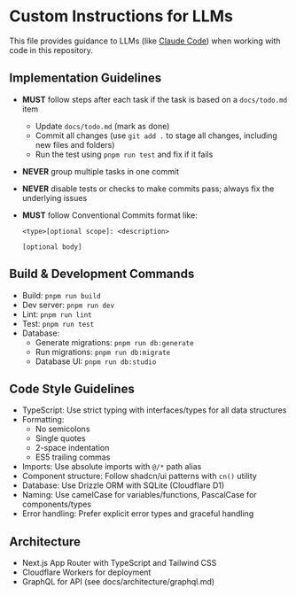 # Custom Instructions for LLMs

This file provides guidance to LLMs (like [Claude Code](claude.ai/code)) when working with code in this repository.

## Implementation Guidelines

- **MUST** follow steps after each task if the task is based on a `docs/todo.md` item
  - Update `docs/todo.md` (mark as done)
  - Commit all changes (use `git add .` to stage all changes, including new files and folders)
  - Run the test using `pnpm run test` and fix if it fails
- **NEVER** group multiple tasks in one commit
- **NEVER** disable tests or checks to make commits pass; always fix the underlying issues
- **MUST** follow Conventional Commits format like:

  ```
  <type>[optional scope]: <description>

  [optional body]
  ```

## Build & Development Commands

- Build: `pnpm run build`
- Dev server: `pnpm run dev`
- Lint: `pnpm run lint`
- Test: `pnpm run test`
- Database:
  - Generate migrations: `pnpm run db:generate`
  - Run migrations: `pnpm run db:migrate`
  - Database UI: `pnpm run db:studio`

## Code Style Guidelines

- TypeScript: Use strict typing with interfaces/types for all data structures
- Formatting:
  - No semicolons
  - Single quotes
  - 2-space indentation
  - ES5 trailing commas
- Imports: Use absolute imports with `@/*` path alias
- Component structure: Follow shadcn/ui patterns with `cn()` utility
- Database: Use Drizzle ORM with SQLite (Cloudflare D1)
- Naming: Use camelCase for variables/functions, PascalCase for components/types
- Error handling: Prefer explicit error types and graceful handling

## Architecture

- Next.js App Router with TypeScript and Tailwind CSS
- Cloudflare Workers for deployment
- GraphQL for API (see docs/architecture/graphql.md)
